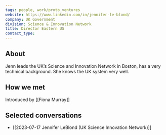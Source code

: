 ```yaml
---
tags: people, work/proto_ventures
website: https://www.linkedin.com/in/jennifer-le-blond/
company: UK Government
division: Science & Innovation Network
title: Director Eastern US
contact_type: 
---
```

## About
Jenn leads the UK’s Science and Innovation Network in Boston, has a very technical background. She knows the UK system very well.
## How we met
Introduced by [[Fiona Murray]]
## Selected conversations
- [[2023-07-17 Jennifer LeBlond (UK Science Innovation Network)]]
